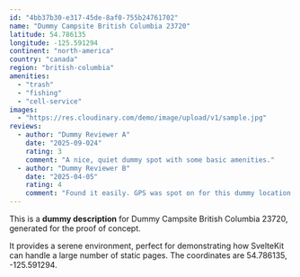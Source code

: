 ```yaml
---
id: "4bb37b30-e317-45de-8af0-755b24761702"
name: "Dummy Campsite British Columbia 23720"
latitude: 54.786135
longitude: -125.591294
continent: "north-america"
country: "canada"
region: "british-columbia"
amenities:
  - "trash"
  - "fishing"
  - "cell-service"
images:
  - "https://res.cloudinary.com/demo/image/upload/v1/sample.jpg"
reviews:
  - author: "Dummy Reviewer A"
    date: "2025-09-024"
    rating: 3
    comment: "A nice, quiet dummy spot with some basic amenities."
  - author: "Dummy Reviewer B"
    date: "2025-04-05"
    rating: 4
    comment: "Found it easily. GPS was spot on for this dummy location."
---
```


This is a **dummy description** for Dummy Campsite British Columbia 23720, generated for the proof of concept.

It provides a serene environment, perfect for demonstrating how SvelteKit can handle a large number of static pages. The coordinates are 54.786135, -125.591294.
